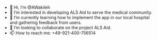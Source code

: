 - 👋 Hi, I’m @AWakileh
- 👀 I’m interested in developing ALS Aid to serve the medical community.
- 🌱 I’m currently learning how to implement the app in our local hospital and gathering feedback from users.
- 💞️ I’m looking to collaborate on the project ALS Aid.
- 📫 How to reach me: +49-921-400-756514

<!---
AWakileh/AWakileh is a ✨ special ✨ repository because its `README.md` (this file) appears on your GitHub profile.
You can click the Preview link to take a look at your changes.
--->

